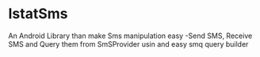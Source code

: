 # IstatSms
An Android Library than make Sms manipulation easy
-Send SMS, Receive SMS and Query them from SmSProvider usin and easy smq query builder
